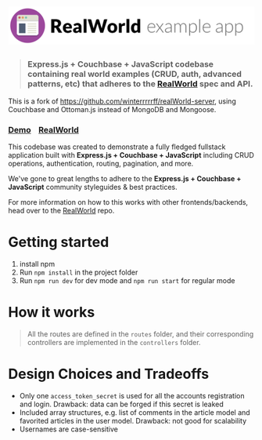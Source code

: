 # ![RealWorld Example App](logo.png)

> ### Express.js + Couchbase + JavaScript codebase containing real world examples (CRUD, auth, advanced patterns, etc) that adheres to the [RealWorld](https://github.com/gothinkster/realworld) spec and API.

This is a fork of https://github.com/winterrrrrff/realWorld-server, using Couchbase and Ottoman.js instead of MongoDB and Mongoose.


### [Demo](https://demo.realworld.io/)&nbsp;&nbsp;&nbsp;&nbsp;[RealWorld](https://github.com/gothinkster/realworld)


This codebase was created to demonstrate a fully fledged fullstack application built with **Express.js + Couchbase + JavaScript** including CRUD operations, authentication, routing, pagination, and more.

We've gone to great lengths to adhere to the **Express.js + Couchbase + JavaScript** community styleguides & best practices.

For more information on how to this works with other frontends/backends, head over to the [RealWorld](https://github.com/gothinkster/realworld) repo.

# Getting started

1. install npm
1. Run `npm install` in the project folder
1. Run `npm run dev` for dev mode and `npm run start` for regular mode

# How it works

> All the routes are defined in the `routes` folder, and their corresponding controllers are implemented in the `controllers` folder.

# Design Choices and Tradeoffs

- Only one `access_token_secret` is used for all the accounts registration and login. Drawback: data can be forged if this secret is leaked
- Included array structures, e.g. list of comments in the article model and favorited articles in the user model. Drawback: not good for scalability
- Usernames are case-sensitive
